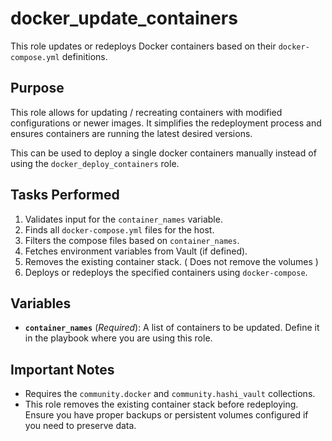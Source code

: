 # docker_update_containers

This role updates or redeploys Docker containers based on their `docker-compose.yml` definitions.

## Purpose

This role allows for updating / recreating containers with modified configurations or newer images.  It simplifies the redeployment process and ensures containers are running the latest desired versions.

This can be used to deploy a single docker containers manually instead of using the `docker_deploy_containers` role.

## Tasks Performed

1.  Validates input for the `container_names` variable.
2.  Finds all `docker-compose.yml` files for the host.
3.  Filters the compose files based on `container_names`.
4.  Fetches environment variables from Vault (if defined).
5.  Removes the existing container stack. ( Does not remove the volumes )
6.  Deploys or redeploys the specified containers using `docker-compose`.

## Variables

*   **`container_names`** (*Required*):  A list of containers to be updated.  Define it in the playbook where you are using this role.

## Important Notes

*   Requires the `community.docker` and `community.hashi_vault` collections.
*   This role removes the existing container stack before redeploying. Ensure you have proper backups or persistent volumes configured if you need to preserve data.
